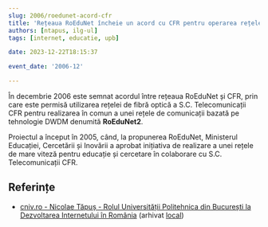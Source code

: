 ```yaml
---
slug: 2006/roedunet-acord-cfr
title: 'Rețeaua RoEduNet încheie un acord cu CFR pentru operarea rețelei de fibră optică'
authors: [ntapus, ilg-ul]
tags: [internet, educatie, upb]

date: 2023-12-22T18:15:37

event_date: '2006-12'

---
```


În decembrie 2006 este semnat acordul între rețeaua RoEduNet și CFR, prin care
este permisă utilizarea rețelei de fibră optică a S.C. Telecomunicații CFR
pentru realizarea în comun a unei rețele de comunicații bazată pe
tehnologie DWDM denumită **RoEduNet2**.

<!-- truncate -->

Proiectul a început în 2005, când, la propunerea RoEduNet,
Ministerul Educației, Cercetării și Inovării a aprobat
inițiativa de realizare a unei rețele de mare viteză pentru educație și
cercetare în colaborare cu S.C. Telecomunicații CFR.

## Referințe

- [cniv.ro - Nicolae Tăpuș - Rolul Universității Politehnica din București la Dezvoltarea Internetului în România](https://cniv.ro/documents/26/CNIV_Volum_Aniversar_2023_-_Versiune_Online_DPxioQg.pdf) (arhivat [local](https://cronica-it.github.io/arhiva/))
